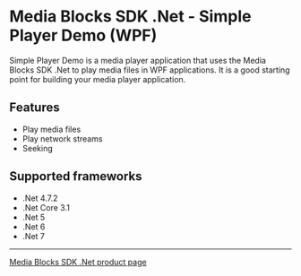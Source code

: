 # Media Blocks SDK .Net - Simple Player Demo (WPF)

Simple Player Demo is a media player application that uses the Media Blocks SDK .Net to play media files in WPF applications. It is a good starting point for building your media player application.

## Features

- Play media files
- Play network streams
- Seeking

## Supported frameworks

- .Net 4.7.2
- .Net Core 3.1
- .Net 5
- .Net 6
- .Net 7

---

[Media Blocks SDK .Net product page](https://www.visioforge.com/media-blocks-sdk)
